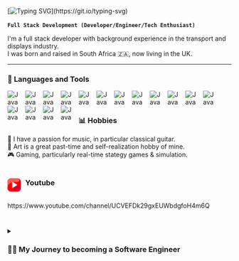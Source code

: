 [![Typing SVG](https://readme-typing-svg.herokuapp.com?size=32&width=600&lines=🤖💬+Welcome+To+My+Profile!)](https://git.io/typing-svg)

**`Full Stack Development (Developer/Engineer/Tech Enthusiast)`**

I'm a full stack developer with background experience in the transport and displays industry.
<br />
I was born and raised in South Africa 🇿🇦, now living in the UK.

---

### 🧰 Languages and Tools

<img align="left" alt="Java" width="30px" style="padding-right:10px;" src="https://cdn.jsdelivr.net/gh/devicons/devicon/icons/typescript/typescript-plain.svg" />
<img align="left" alt="Java" width="30px" style="padding-right:10px;" src="https://cdn.jsdelivr.net/gh/devicons/devicon/icons/angularjs/angularjs-plain.svg" />
<img align="left" alt="Java" width="30px" style="padding-right:10px;" src="https://cdn.jsdelivr.net/gh/devicons/devicon/icons/git/git-original.svg" />
<img align="left" alt="Java" width="30px" style="padding-right:10px;" src="https://cdn.jsdelivr.net/gh/devicons/devicon/icons/linux/linux-original.svg" />
<img align="left" alt="Java" width="30px" style="padding-right:10px;" src="https://cdn.jsdelivr.net/gh/devicons/devicon/icons/html5/html5-plain.svg" />
<img align="left" alt="Java" width="30px" style="padding-right:10px;" src="https://cdn.jsdelivr.net/gh/devicons/devicon/icons/css3/css3-plain.svg" />
<img align="left" alt="Java" width="30px" style="padding-right:10px;" src="https://cdn.jsdelivr.net/gh/devicons/devicon/icons/javascript/javascript-plain.svg" />
<img align="left" alt="Java" width="30px" style="padding-right:10px;" src="https://cdn.jsdelivr.net/gh/devicons/devicon/icons/react/react-original.svg" />
<img align="left" alt="Java" width="30px" style="padding-right:10px;" src="https://cdn.jsdelivr.net/gh/devicons/devicon/icons/nodejs/nodejs-original.svg" />
<img align="left" alt="Java" width="30px" style="padding-right:10px;" src="https://cdn.jsdelivr.net/gh/devicons/devicon/icons/python/python-plain.svg" />
<img align="left" alt="Java" width="30px" style="padding-right:10px;" src="https://cdn.jsdelivr.net/gh/devicons/devicon/icons/cplusplus/cplusplus-line.svg" />
<img align="left" alt="Java" width="30px" style="padding-right:10px;" src="https://cdn.jsdelivr.net/gh/devicons/devicon/icons/github/github-original.svg" />
<img align="left" alt="Java" width="30px" style="padding-right:10px;" src="https://cdn.jsdelivr.net/gh/devicons/devicon/icons/nestjs/nestjs-plain.svg" />
<img align="left" alt="Java" width="30px" style="padding-right:10px;" src="https://cdn.jsdelivr.net/gh/devicons/devicon/icons/docker/docker-original-wordmark.svg" />
<img align="left" alt="Java" width="30px" style="padding-right:10px;" src="https://cdn.jsdelivr.net/gh/devicons/devicon/icons/arduino/arduino-original-wordmark.svg" />      
<img align="left" alt="Java" width="30px" style="padding-right:10px;" src="https://cdn.jsdelivr.net/gh/devicons/devicon/icons/bash/bash-original.svg" />
<br />

#

### 📊 Hobbies

🎸 I have a passion for music, in particular classical guitar.
<br/>
🎨 Art is a great past-time and self-realization hobby of mine.
<br/>
🎮 Gaming, particularly real-time stategy games & simulation.

#

### Youtube <img align="left" alt="Java" width="30px" style="padding-right:10px;" src="https://github.com/Metwas/Metwas/blob/main/images/youtube.png" />
<br/>
https://www.youtube.com/channel/UCVEFDk29gxEUWbdgfoH4m6Q

#

<details>
 <summary><h3>👨‍💻 My Journey to becoming a Software Engineer</h3></summary>
I had always been surrounded by technology, this stems true even from my early childhood. At first, a computer to me was solely a point of reference to gaming, but as time went on and games grew tiresome, I realised these games could be modified! This was my first experience into the world of code, a world with endless possibilities.
<br/>
<br/>
Each idea for a game modification demanded knowledge and experience across areas I never thought possible, but this was my driving force.At that point, I now had a broad range of experience in areas such as; Networking, Graphical processing, Sound and Web technolgies. Now, I retain all the experience over the years to develop full-stack applications for both Desktop & Web, pioneering in new technogies and software which will benefit and enhance the user's experience.
  
Without a doubt, technologies will continue to evolve & grow at a rapid rate, more so now with the increased availablilty of technogies to the world!
<br/>
<br/>
I am glad that I am part of this growth now and been a professional developer for over 3 years. 
